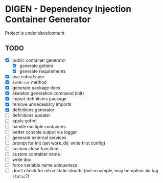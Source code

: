 # DIGEN - Dependency Injection Container Generator

Project is under development

## TODO

* [x] public container generator
    * [x] generate getters
    * [x] generate requirements
* [x] use cobra/viper
* [x] `SetError` method
* [x] generate package docs
* [x] skeleton generation command (init)
* [x] import definitions package
* [x] remove unnecessary imports
* [x] definitions generator
* [ ] definitions updater
* [ ] apply gofmt
* [ ] handle multiple containers
* [ ] better console output via logger
* [ ] generate external services
* [ ] prompt for init (set work_dir, write first config)
* [ ] custom close functions
* [ ] custom container name
* [ ] write doc
* [ ] force variable name uniqueness
* [ ] don't check for nil on static structs (not so simple, may be option via tag `static`?)
